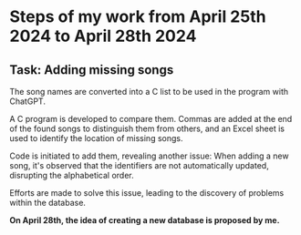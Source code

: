 # Steps of my work from April 25th 2024 to April 28th 2024

## Task: Adding missing songs ##

The song names are converted into a C list to be used in the program with ChatGPT.

A C program is developed to compare them. Commas are added at the end of the found songs to distinguish them from others, and an Excel sheet is used to identify the location of missing songs.

Code is initiated to add them, revealing another issue: When adding a new song, it's observed that the identifiers are not automatically updated, disrupting the alphabetical order.

Efforts are made to solve this issue, leading to the discovery of problems within the database.

**On April 28th, the idea of creating a new database is proposed by me.**
